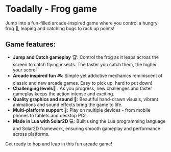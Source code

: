 # Toadally - Frog game
Jump into a fun-filled arcade-inspired game where you control a hungry frog 🐸, leaping and catching bugs to rack up points!

## Game features:
  - **Jump and Catch gameplay** 🏆: Control the frog as it leaps across the screen to catch flying insects. The faster you catch them, the higher your score! 
  - **Arcade inspired fun** 🎮: Simple yet addictive mechanics reminiscent of classic and new arcade games. Easy to pick up, hard to put down!
- **Challenging levels**🚀 : As you progress, new challenges and faster gameplay keeps the action intense and exciting. 
- **Quality graphics and sound** 🎨: Beautiful hand-drawn visuals, vibrant animations and sound effects bring the game to life.
- **Multi-platform support** 📱: Play on multiple devices - from mobile phones to tablets and desktop PCs.
- **Made in Lua with Solar2D** 💻: Built using the Lua programming language and Solar2D framework, ensuring smooth gameplay and performance across platforms.

Get ready to hop and leap in this fun arcade game! 
